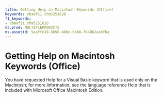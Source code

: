 ```yaml
---
title: Getting Help on Macintosh Keywords (Office)
keywords: vbaof11.chm5251628
f1_keywords:
- vbaof11.chm5251628
ms.prod: MULTIPLEPRODUCTS
ms.assetid: 5aaffe18-8b58-46bc-6c68-7b4862aa8fba
---
```



# Getting Help on Macintosh Keywords (Office)

You have requested Help for a Visual Basic keyword that is used only on the Macintosh; for more information, see the language reference Help that is included with Microsoft Office Macintosh Edition.


